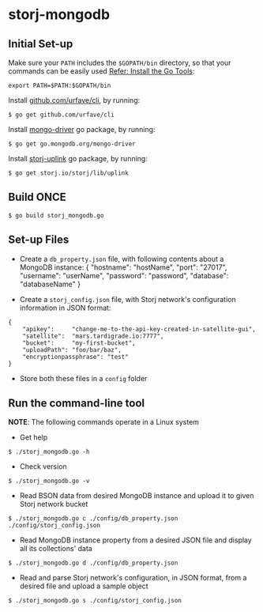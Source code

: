 # storj-mongodb

## Initial Set-up
Make sure your `PATH` includes the `$GOPATH/bin` directory, so that your commands can be easily used [Refer: Install the Go Tools](https://golang.org/doc/install):
```
export PATH=$PATH:$GOPATH/bin
```

Install [github.com/urfave/cli](https://github.com/urfave/cli), by running:
```
$ go get github.com/urfave/cli
```

Install [mongo-driver](https://godoc.org/go.mongodb.org/mongo-driver) go package, by running:
```
$ go get go.mongodb.org/mongo-driver
```

Install [storj-uplink](https://godoc.org/storj.io/storj/lib/uplink) go package, by running:
```
$ go get storj.io/storj/lib/uplink
```


## Build ONCE
```
$ go build storj_mongodb.go
```


## Set-up Files
* Create a `db_property.json` file, with following contents about a MongoDB instance:
{ 
    "hostname": "hostName",
    "port":     "27017",
    "username": "userName",
    "password": "password",
    "database": "databaseName"
}

* Create a `storj_config.json` file, with Storj network's configuration information in JSON format:
```
{ 
    "apikey":     "change-me-to-the-api-key-created-in-satellite-gui",
    "satellite":  "mars.tardigrade.io:7777",
    "bucket":     "my-first-bucket",
	"uploadPath": "foo/bar/baz",
    "encryptionpassphrase": "test"
}
```

* Store both these files in a `config` folder


## Run the command-line tool

**NOTE**: The following commands operate in a Linux system

* Get help
```
$ ./storj_mongodb.go -h
```

* Check version
```
$ ./storj_mongodb.go -v
```

* Read BSON data from desired MongoDB instance and upload it to given Storj network bucket
```
$ ./storj_mongodb.go c ./config/db_property.json ./config/storj_config.json
```

* Read MongoDB instance property from a desired JSON file and display all its collections' data
```
$ ./storj_mongodb.go d ./config/db_property.json
```

* Read and parse Storj network's configuration, in JSON format, from a desired file and upload a sample object
```
$ ./storj_mongodb.go s ./config/storj_config.json
```